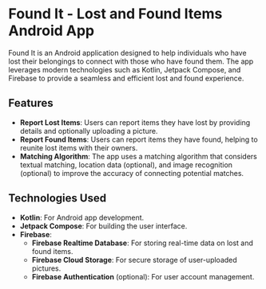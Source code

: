 # Found It - Lost and Found Items Android App

Found It is an Android application designed to help individuals who have lost their belongings to connect with those who have found them. The app leverages modern technologies such as Kotlin, Jetpack Compose, and Firebase to provide a seamless and efficient lost and found experience.

## Features

- **Report Lost Items**: Users can report items they have lost by providing details and optionally uploading a picture.
- **Report Found Items**: Users can report items they have found, helping to reunite lost items with their owners.
- **Matching Algorithm**: The app uses a matching algorithm that considers textual matching, location data (optional), and image recognition (optional) to improve the accuracy of connecting potential matches.

## Technologies Used

- **Kotlin**: For Android app development.
- **Jetpack Compose**: For building the user interface.
- **Firebase**: 
  - **Firebase Realtime Database**: For storing real-time data on lost and found items.
  - **Firebase Cloud Storage**: For secure storage of user-uploaded pictures.
  - **Firebase Authentication** (optional): For user account management.

